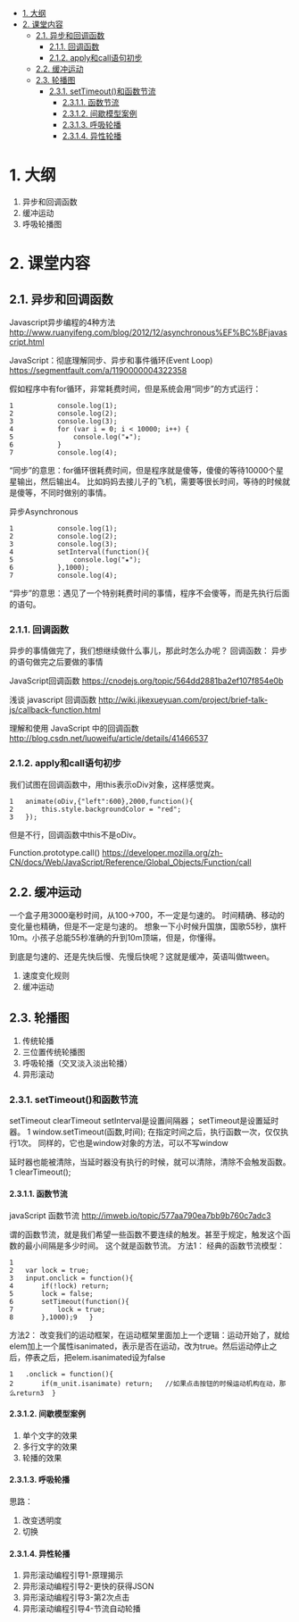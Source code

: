 
<!-- TOC -->

- [1. 大纲](#1-大纲)
- [2. 课堂内容](#2-课堂内容)
    - [2.1. 异步和回调函数](#21-异步和回调函数)
        - [2.1.1. 回调函数](#211-回调函数)
        - [2.1.2. apply和call语句初步](#212-apply和call语句初步)
    - [2.2. 缓冲运动](#22-缓冲运动)
    - [2.3. 轮播图](#23-轮播图)
        - [2.3.1. setTimeout()和函数节流](#231-settimeout和函数节流)
            - [2.3.1.1. 函数节流](#2311-函数节流)
            - [2.3.1.2. 间歇模型案例](#2312-间歇模型案例)
            - [2.3.1.3. 呼吸轮播](#2313-呼吸轮播)
            - [2.3.1.4. 异性轮播](#2314-异性轮播)

<!-- /TOC -->

# 1. 大纲 #

1. 异步和回调函数
2. 缓冲运动
3. 呼吸轮播图


# 2. 课堂内容 #

## 2.1. 异步和回调函数 ##

Javascript异步编程的4种方法
http://www.ruanyifeng.com/blog/2012/12/asynchronous%EF%BC%BFjavascript.html

JavaScript：彻底理解同步、异步和事件循环(Event Loop)
https://segmentfault.com/a/1190000004322358



假如程序中有for循环，非常耗费时间，但是系统会用“同步”的方式运行：

```
1			console.log(1);
2			console.log(2);
3			console.log(3);
4			for (var i = 0; i < 10000; i++) {
5				console.log("★");
6			}
7			console.log(4);

```


“同步”的意思：for循环很耗费时间，但是程序就是傻等，傻傻的等待10000个星星输出，然后输出4。
比如妈妈去接儿子的飞机，需要等很长时间，等待的时候就是傻等，不同时做别的事情。


异步Asynchronous

```
1			console.log(1);
2			console.log(2);
3			console.log(3);
4			setInterval(function(){
5				console.log("★");
6			},1000);
7			console.log(4);

```
“异步”的意思：遇见了一个特别耗费时间的事情，程序不会傻等，而是先执行后面的语句。


### 2.1.1. 回调函数 ###

异步的事情做完了，我们想继续做什么事儿，那此时怎么办呢？
回调函数： 异步的语句做完之后要做的事情





JavaScript回调函数
https://cnodejs.org/topic/564dd2881ba2ef107f854e0b


浅谈 javascript 回调函数
http://wiki.jikexueyuan.com/project/brief-talk-js/callback-function.html


理解和使用 JavaScript 中的回调函数
http://blog.csdn.net/luoweifu/article/details/41466537


### 2.1.2. apply和call语句初步 ###

我们试图在回调函数中，用this表示oDiv对象，这样感觉爽。

```
1	animate(oDiv,{"left":600},2000,function(){
2		this.style.backgroundColor = "red";
3	});

```
但是不行，回调函数中this不是oDiv。


Function.prototype.call()
https://developer.mozilla.org/zh-CN/docs/Web/JavaScript/Reference/Global_Objects/Function/call



## 2.2. 缓冲运动 ##
一个盒子用3000毫秒时间，从100→700，不一定是匀速的。
时间精确、移动的变化量也精确，但是不一定是匀速的。
想象一下小时候升国旗，国歌55秒，旗杆10m。小孩子总能55秒准确的升到10m顶端，但是，你懂得。

到底是匀速的、还是先快后慢、先慢后快呢？这就是缓冲，英语叫做tween。



1. 速度变化规则
2. 缓冲运动

## 2.3. 轮播图 ##


1. 传统轮播
2. 三位置传统轮播图
3. 呼吸轮播（交叉淡入淡出轮播）
4. 异形滚动

### 2.3.1. setTimeout()和函数节流 ###

setTimeout clearTimeout
setInterval是设置间隔器；
setTimeout是设置延时器。
1	window.setTimeout(函数,时间);
在指定时间之后，执行函数一次，仅仅执行1次。
同样的，它也是window对象的方法，可以不写window


延时器也能被清除，当延时器没有执行的时候，就可以清除，清除不会触发函数。
1	clearTimeout();


#### 2.3.1.1. 函数节流 ####

javaScript 函数节流
http://imweb.io/topic/577aa790ea7bb9b760c7adc3


谓的函数节流，就是我们希望一些函数不要连续的触发。甚至于规定，触发这个函数的最小间隔是多少时间。
这个就是函数节流。
方法1：
经典的函数节流模型：
```
1	
2	var lock = true;
3	input.onclick = function(){
4		if(!lock) return;
5		lock = false;
6		setTimeout(function(){
7			lock = true;
8		},1000);9	}

```
方法2：
改变我们的运动框架，在运动框架里面加上一个逻辑：运动开始了，就给elem加上一个属性isanimated，表示是否在运动，改为true。然后运动停止之后，停表之后，把elem.isanimated设为false

```
1	.onclick = function(){
2		if(m_unit.isanimate) return;   //如果点击按钮的时候运动机构在动，那么return3	}

```



#### 2.3.1.2. 间歇模型案例 ####

1. 单个文字的效果
2. 多行文字的效果
3. 轮播的效果


#### 2.3.1.3. 呼吸轮播 ####

思路：

1. 改变透明度
2. 切换


#### 2.3.1.4. 异性轮播 ####

1. 异形滚动编程引导1-原理揭示
2. 异形滚动编程引导2-更快的获得JSON
3. 异形滚动编程引导3-第2次点击
4. 异形滚动编程引导4-节流自动轮播


